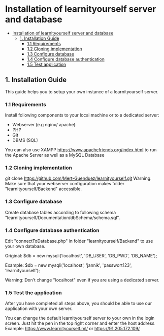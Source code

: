 # Installation of learnityourself server and database

- [Installation of learnityourself server and database](#installation-plan)
    - [1. Installation Guide](#2-installation-guide)
        - [1.1 Requirements](#21-requirements)
        - [1.2 Cloning implementation](#23-cloning-implementation)
        - [1.3 Configure database](#24-configure-database)
        - [1.4 Configure database authentication](#24-configure-database-authentication)
        - [1.5 Test application](#25-test-application)

## 1. Installation Guide
This guide helps you to setup your own instance of a learnityourself server.

### 1.1 Requirements

Install following components to your local machine or to a dedicated server:
- Webserver (e.g nginx/ apache)
- PHP
- Git
- DBMS (SQL)

You can also use XAMPP https://www.apachefriends.org/index.html to run the Apache Server as well as a MySQL Database

### 1.2 Cloning implementation

git clone https://github.com/Mert-Guenduez/learnityourself.git
Warning: Make sure that your webserver configuration makes folder "learnityourself/Backend" accessible.

### 1.3 Configure database

Create database tables according to following schema "learnityourself/Documentation/dbSchema/schema.sql".

### 1.4 Configure database authentication

Edit "connectToDatabase.php" in folder "learnityourself/Backend" to use your own database.

Original:
$db = new mysqli('localhost', 'DB_USER', 'DB_PWD', 'DB_NAME');

Example:
$db = new mysqli('localhost', 'jannik', 'passwort123', 'learnityourself');

Warning: Don't change "localhost" even if you are using a dedicated server.

### 1.5 Test the application
After you have completed all steps above, you should be able to use our application with your own server.

You can change the default learnityourself server to your own in the login screen.
Just hit the pen in the top right corner and enter the host address.
Example: https://www.learnityourself.ml/ or  https://91.205.172.109/
